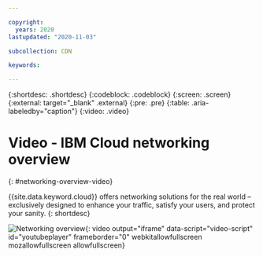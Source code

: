 ```yaml
---

copyright:
  years: 2020
lastupdated: "2020-11-03"

subcollection: CDN

keywords:

---
```


{:shortdesc: .shortdesc}
{:codeblock: .codeblock}
{:screen: .screen}
{:external: target="_blank" .external}
{:pre: .pre}
{:table: .aria-labeledby="caption"}
{:video: .video}

# Video - IBM Cloud networking overview
{: #networking-overview-video}

{{site.data.keyword.cloud}} offers networking solutions for the real world – exclusively designed to enhance your traffic, satisfy your users, and protect your sanity.
{: shortdesc}

<!-- YouTube video -->
![Networking overview](https://www.youtube.com/embed/KMRAXSu6KJ8){: video output="iframe" data-script="video-script" id="youtubeplayer" frameborder="0" webkitallowfullscreen mozallowfullscreen allowfullscreen}
